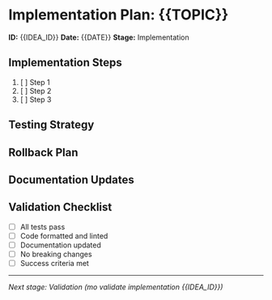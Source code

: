 # Implementation Plan: {{TOPIC}}

**ID:** {{IDEA_ID}}
**Date:** {{DATE}}
**Stage:** Implementation

## Implementation Steps

1. [ ] Step 1
2. [ ] Step 2
3. [ ] Step 3

## Testing Strategy

<!-- How will we test this implementation? -->

## Rollback Plan

<!-- If something goes wrong, how do we revert? -->

## Documentation Updates

<!-- What documentation needs to be updated? -->

## Validation Checklist

- [ ] All tests pass
- [ ] Code formatted and linted
- [ ] Documentation updated
- [ ] No breaking changes
- [ ] Success criteria met

---

*Next stage: Validation (mo validate implementation {{IDEA_ID}})*
